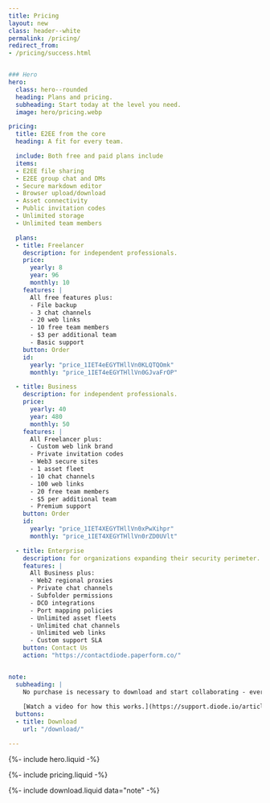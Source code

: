 ```yaml
---
title: Pricing
layout: new
class: header--white
permalink: /pricing/
redirect_from:
- /pricing/success.html


### Hero
hero:
  class: hero--rounded
  heading: Plans and pricing.
  subheading: Start today at the level you need.
  image: hero/pricing.webp

pricing:
  title: E2EE from the core
  heading: A fit for every team.

  include: Both free and paid plans include
  items:
  - E2EE file sharing
  - E2EE group chat and DMs
  - Secure markdown editor
  - Browser upload/download
  - Asset connectivity
  - Public invitation codes
  - Unlimited storage
  - Unlimited team members

  plans:
  - title: Freelancer
    description: for independent professionals.
    price:
      yearly: 8
      year: 96
      monthly: 10
    features: |
      All free features plus:
      - File backup
      - 3 chat channels
      - 20 web links
      - 10 free team members
      - $3 per additional team
      - Basic support
    button: Order
    id:
      yearly: "price_1IET4eEGYTHllVn0KLQTQOmk"
      monthly: "price_1IET4eEGYTHllVn0GJvaFrOP"

  - title: Business
    description: for independent professionals.
    price:
      yearly: 40
      year: 480
      monthly: 50
    features: |
      All Freelancer plus:
      - Custom web link brand
      - Private invitation codes
      - Web3 secure sites
      - 1 asset fleet
      - 10 chat channels
      - 100 web links
      - 20 free team members
      - $5 per additional team
      - Premium support
    button: Order
    id:
      yearly: "price_1IET4XEGYTHllVn0xPwXihpr"
      monthly: "price_1IET4XEGYTHllVn0rZD0UVlt"

  - title: Enterprise
    description: for organizations expanding their security perimeter.
    features: |
      All Business plus:
      - Web2 regional proxies
      - Private chat channels
      - Subfolder permissions
      - DCO integrations
      - Port mapping policies
      - Unlimited asset fleets
      - Unlimited chat channels
      - Unlimited web links
      - Custom support SLA
    button: Contact Us
    action: "https://contactdiode.paperform.co/"


note:
  subheading: |
    No purchase is necessary to download and start collaborating - every Zone is free when first created, and can be later upgraded by ordering one of the plans above.
    
    [Watch a video for how this works.](https://support.diode.io/article/pr3fytz8sq){:target="_blank"}
  buttons:
  - title: Download
    url: "/download/"

---
```


{%- include hero.liquid -%}

{%- include pricing.liquid -%}

{%- include download.liquid data="note" -%}